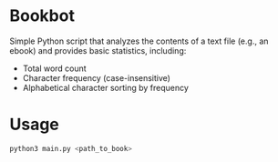 # Bookbot

Simple Python script that analyzes the contents of a text file (e.g., an ebook) and provides basic statistics, including:

- Total word count
- Character frequency (case-insensitive)
- Alphabetical character sorting by frequency

# Usage

```bash
python3 main.py <path_to_book>
